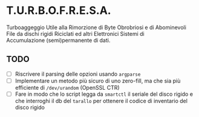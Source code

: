 # T.U.R.B.O.F.R.E.S.A.  
Turboaggeggio Utile alla Rimorzione di Byte Obrobriosi e di Abominevoli  
File da dischi rigidi Riciclati ed altri Elettronici Sistemi di  
Accumulazione (semi)permanente di dati.  

## TODO
- [ ] Riscrivere il parsing delle opzioni usando `argparse`  
- [ ] Implementare un metodo più sicuro di uno zero-fill, ma che sia più efficiente di `/dev/urandom` (OpenSSL CTR)  
- [ ] Fare in modo che lo script legga da `smartctl` il seriale del disco rigido e che interroghi il db del `tarallo` per ottenere il codice di inventario del disco rigido  
